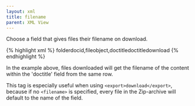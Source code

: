 ```yaml
---
layout: xml
title: filename
parent: XML View
---
```

Choose a field that gives files their filename on download.

{% highlight xml %}
    <table>
        <name>folder</name>
        <fields>docid,fileobject,doctitle</fields>
        <filename>doctitle</filename>
        <export>download</export>
{% endhighlight %}

In the example above, files downloaded will get the filename of the content within the 'doctitle' field from the same row.

This tag is especially useful when using `<export>download</export>`, because if no `<filename>` is specified, every file in the Zip-archive will default to the name of the field.


